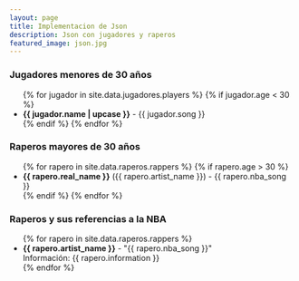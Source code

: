 ```yaml
---
layout: page
title: Implementacion de Json
description: Json con jugadores y raperos
featured_image: json.jpg
---
```


<h3>Jugadores menores de 30 años</h3>
<ul>
{% for jugador in site.data.jugadores.players %}
    {% if jugador.age < 30 %}
        <li><b>{{ jugador.name | upcase }}</b> - {{ jugador.song }}</li>
    {% endif %}
{% endfor %}
</ul>

<h3>Raperos mayores de 30 años</h3>
<ul>
{% for rapero in site.data.raperos.rappers %}
    {% if rapero.age > 30 %}
        <li><b>{{ rapero.real_name }}</b> ({{ rapero.artist_name }}) - {{ rapero.nba_song }}</li>
    {% endif %}
{% endfor %}
</ul>

<h3>Raperos y sus referencias a la NBA</h3>
<ul>
{% for rapero in site.data.raperos.rappers %}
    <li>
        <b>{{ rapero.artist_name }}</b> - "{{ rapero.nba_song }}"  
        <br>Información: {{ rapero.information }}
    </li>
{% endfor %}
</ul>

